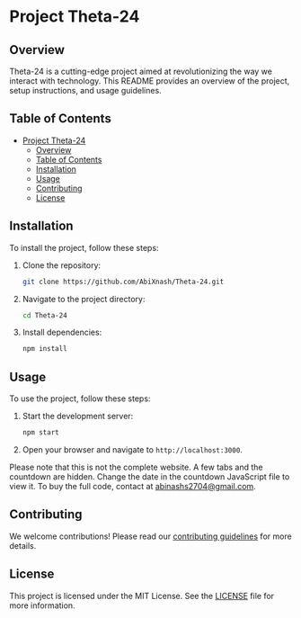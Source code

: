 # Project Theta-24

## Overview

Theta-24 is a cutting-edge project aimed at revolutionizing the way we interact with technology. This README provides an overview of the project, setup instructions, and usage guidelines.

## Table of Contents

- [Project Theta-24](#project-theta-24)
  - [Overview](#overview)
  - [Table of Contents](#table-of-contents)
  - [Installation](#installation)
  - [Usage](#usage)
  - [Contributing](#contributing)
  - [License](#license)

## Installation

To install the project, follow these steps:

1. Clone the repository:
   ```sh
   git clone https://github.com/AbiXnash/Theta-24.git
   ```
2. Navigate to the project directory:
   ```sh
   cd Theta-24
   ```
3. Install dependencies:
   ```sh
   npm install
   ```

## Usage

To use the project, follow these steps:

1. Start the development server:
   ```sh
   npm start
   ```
2. Open your browser and navigate to `http://localhost:3000`.

Please note that this is not the complete website. A few tabs and the countdown are hidden. Change the date in the countdown JavaScript file to view it. To buy the full code, contact at abinashs2704@gmail.com.

## Contributing

We welcome contributions! Please read our [contributing guidelines](CONTRIBUTING.md) for more details.

## License

This project is licensed under the MIT License. See the [LICENSE](LICENSE.md) file for more information.
